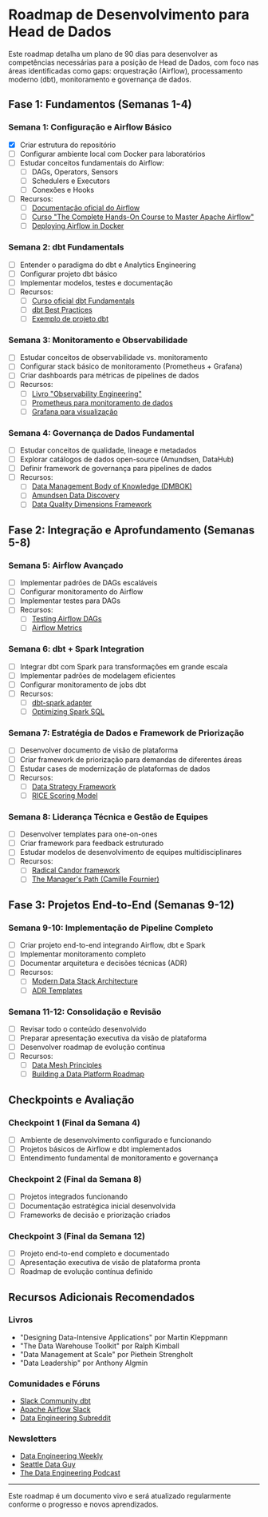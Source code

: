 # Roadmap de Desenvolvimento para Head de Dados

Este roadmap detalha um plano de 90 dias para desenvolver as competências necessárias para a posição de Head de Dados, com foco nas áreas identificadas como gaps: orquestração (Airflow), processamento moderno (dbt), monitoramento e governança de dados.

## Fase 1: Fundamentos (Semanas 1-4)

### Semana 1: Configuração e Airflow Básico
- [x] Criar estrutura do repositório
- [ ] Configurar ambiente local com Docker para laboratórios
- [ ] Estudar conceitos fundamentais do Airflow:
  - [ ] DAGs, Operators, Sensors
  - [ ] Schedulers e Executors
  - [ ] Conexões e Hooks
- [ ] Recursos:
  - [ ] [Documentação oficial do Airflow](https://airflow.apache.org/docs/apache-airflow/stable/index.html)
  - [ ] [Curso "The Complete Hands-On Course to Master Apache Airflow"](https://www.udemy.com/course/the-complete-hands-on-course-to-master-apache-airflow/)
  - [ ] [Deploying Airflow in Docker](https://airflow.apache.org/docs/apache-airflow/stable/howto/docker-compose/index.html)

### Semana 2: dbt Fundamentals
- [ ] Entender o paradigma do dbt e Analytics Engineering
- [ ] Configurar projeto dbt básico
- [ ] Implementar modelos, testes e documentação
- [ ] Recursos:
  - [ ] [Curso oficial dbt Fundamentals](https://courses.getdbt.com/courses/fundamentals)
  - [ ] [dbt Best Practices](https://docs.getdbt.com/guides/best-practices)
  - [ ] [Exemplo de projeto dbt](https://github.com/dbt-labs/jaffle_shop)

### Semana 3: Monitoramento e Observabilidade
- [ ] Estudar conceitos de observabilidade vs. monitoramento
- [ ] Configurar stack básico de monitoramento (Prometheus + Grafana)
- [ ] Criar dashboards para métricas de pipelines de dados
- [ ] Recursos:
  - [ ] [Livro "Observability Engineering"](https://www.oreilly.com/library/view/observability-engineering/9781492076438/)
  - [ ] [Prometheus para monitoramento de dados](https://prometheus.io/docs/introduction/overview/)
  - [ ] [Grafana para visualização](https://grafana.com/docs/grafana/latest/)

### Semana 4: Governança de Dados Fundamental
- [ ] Estudar conceitos de qualidade, lineage e metadados
- [ ] Explorar catálogos de dados open-source (Amundsen, DataHub)
- [ ] Definir framework de governança para pipelines de dados
- [ ] Recursos:
  - [ ] [Data Management Body of Knowledge (DMBOK)](https://www.dama.org/cpages/body-of-knowledge)
  - [ ] [Amundsen Data Discovery](https://www.amundsen.io/amundsen/)
  - [ ] [Data Quality Dimensions Framework](https://www.dataversity.net/data-quality-dimensions/)

## Fase 2: Integração e Aprofundamento (Semanas 5-8)

### Semana 5: Airflow Avançado
- [ ] Implementar padrões de DAGs escaláveis
- [ ] Configurar monitoramento do Airflow
- [ ] Implementar testes para DAGs
- [ ] Recursos:
  - [ ] [Testing Airflow DAGs](https://airflow.apache.org/docs/apache-airflow/stable/best-practices.html)
  - [ ] [Airflow Metrics](https://airflow.apache.org/docs/apache-airflow/stable/logging-monitoring/metrics.html)

### Semana 6: dbt + Spark Integration
- [ ] Integrar dbt com Spark para transformações em grande escala
- [ ] Implementar padrões de modelagem eficientes
- [ ] Configurar monitoramento de jobs dbt
- [ ] Recursos:
  - [ ] [dbt-spark adapter](https://docs.getdbt.com/reference/warehouse-setups/spark-setup)
  - [ ] [Optimizing Spark SQL](https://spark.apache.org/docs/latest/sql-performance-tuning.html)

### Semana 7: Estratégia de Dados e Framework de Priorização
- [ ] Desenvolver documento de visão de plataforma
- [ ] Criar framework de priorização para demandas de diferentes áreas
- [ ] Estudar cases de modernização de plataformas de dados
- [ ] Recursos:
  - [ ] [Data Strategy Framework](https://hbr.org/2018/05/what-your-company-needs-to-go-digital)
  - [ ] [RICE Scoring Model](https://www.productplan.com/glossary/rice-scoring-model/)

### Semana 8: Liderança Técnica e Gestão de Equipes
- [ ] Desenvolver templates para one-on-ones
- [ ] Criar framework para feedback estruturado
- [ ] Estudar modelos de desenvolvimento de equipes multidisciplinares
- [ ] Recursos:
  - [ ] [Radical Candor framework](https://www.radicalcandor.com/)
  - [ ] [The Manager's Path (Camille Fournier)](https://www.oreilly.com/library/view/the-managers-path/9781491973882/)

## Fase 3: Projetos End-to-End (Semanas 9-12)

### Semana 9-10: Implementação de Pipeline Completo
- [ ] Criar projeto end-to-end integrando Airflow, dbt e Spark
- [ ] Implementar monitoramento completo
- [ ] Documentar arquitetura e decisões técnicas (ADR)
- [ ] Recursos:
  - [ ] [Modern Data Stack Architecture](https://www.databricks.com/glossary/data-lakehouse)
  - [ ] [ADR Templates](https://github.com/joelparkerhenderson/architecture-decision-record)

### Semana 11-12: Consolidação e Revisão
- [ ] Revisar todo o conteúdo desenvolvido
- [ ] Preparar apresentação executiva da visão de plataforma
- [ ] Desenvolver roadmap de evolução contínua
- [ ] Recursos:
  - [ ] [Data Mesh Principles](https://martinfowler.com/articles/data-mesh-principles.html)
  - [ ] [Building a Data Platform Roadmap](https://medium.com/netflix-techblog/building-a-data-platform-to-enable-analytics-at-scale-2b676f9723e6)

## Checkpoints e Avaliação

### Checkpoint 1 (Final da Semana 4)
- [ ] Ambiente de desenvolvimento configurado e funcionando
- [ ] Projetos básicos de Airflow e dbt implementados
- [ ] Entendimento fundamental de monitoramento e governança

### Checkpoint 2 (Final da Semana 8)
- [ ] Projetos integrados funcionando
- [ ] Documentação estratégica inicial desenvolvida
- [ ] Frameworks de decisão e priorização criados

### Checkpoint 3 (Final da Semana 12)
- [ ] Projeto end-to-end completo e documentado
- [ ] Apresentação executiva de visão de plataforma pronta
- [ ] Roadmap de evolução contínua definido

## Recursos Adicionais Recomendados

### Livros
- "Designing Data-Intensive Applications" por Martin Kleppmann
- "The Data Warehouse Toolkit" por Ralph Kimball
- "Data Management at Scale" por Piethein Strengholt
- "Data Leadership" por Anthony Algmin

### Comunidades e Fóruns
- [Slack Community dbt](https://community.getdbt.com/)
- [Apache Airflow Slack](https://apache-airflow.slack.com/)
- [Data Engineering Subreddit](https://www.reddit.com/r/dataengineering/)

### Newsletters
- [Data Engineering Weekly](https://dataengineeringweekly.substack.com/)
- [Seattle Data Guy](https://seattledataguy.substack.com/)
- [The Data Engineering Podcast](https://www.dataengineeringpodcast.com/)

---

Este roadmap é um documento vivo e será atualizado regularmente conforme o progresso e novos aprendizados.
